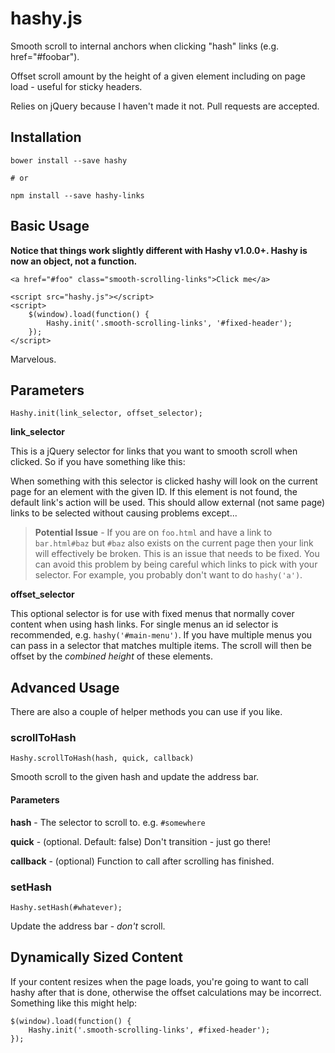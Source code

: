 # hashy.js #

Smooth scroll to internal anchors when clicking "hash" links (e.g. href="#foobar").

Offset scroll amount by the height of a given element including on page load - useful for sticky headers.

Relies on jQuery because I haven't made it not. Pull requests are accepted.


## Installation ##

    bower install --save hashy

    # or

    npm install --save hashy-links


## Basic Usage ##

**Notice that things work slightly different with Hashy v1.0.0+. Hashy is now an object, not a function.**

    <a href="#foo" class="smooth-scrolling-links">Click me</a>

    <script src="hashy.js"></script>
    <script>
        $(window).load(function() {
            Hashy.init('.smooth-scrolling-links', '#fixed-header');
        });
    </script>

Marvelous.



## Parameters ##

    Hashy.init(link_selector, offset_selector);


**link_selector**

This is a jQuery selector for links that you want to smooth scroll when clicked. So if you have something like this:

When something with this selector is clicked hashy will look on the current page for an element with the given ID. If this element is not found, the default link's action will be used. This should allow external (not same page) links to be selected without causing problems except...

> **Potential Issue** - If you are on `foo.html` and have a link to `bar.html#baz` but `#baz` also exists on the current page then your link will effectively be broken. This is an issue that needs to be fixed. You can avoid this problem by being careful which links to pick with your selector. For example, you probably don't want to do `hashy('a')`.

**offset_selector**

This optional selector is for use with fixed menus that normally cover content when using hash links. For single menus an id selector is recommended, e.g. `hashy('#main-menu')`. If you have multiple menus you can pass in a selector that matches multiple items. The scroll will then be offset by the *combined height* of these elements.



## Advanced Usage ##

There are also a couple of helper methods you can use if you like.

### scrollToHash ###

    Hashy.scrollToHash(hash, quick, callback)

Smooth scroll to the given hash and update the address bar.

#### Parameters ####

**hash** - The selector to scroll to. e.g. `#somewhere`

**quick** - (optional. Default: false) Don't transition - just go there!

**callback** - (optional) Function to call after scrolling has finished.


### setHash ###

    Hashy.setHash(#whatever);

Update the address bar - *don't* scroll.



## Dynamically Sized Content ##

If your content resizes when the page loads, you're going to want to call hashy after that is done, otherwise the offset calculations may be incorrect. Something like this might help:

    $(window).load(function() {
        Hashy.init('.smooth-scrolling-links', #fixed-header');
    });
